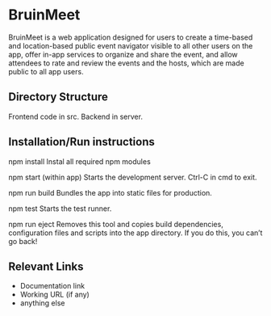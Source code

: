 # BruinMeet
BruinMeet is a web application designed for users to create a time-based and location-based public event navigator visible to all other users on the app, offer in-app services to organize and share the event, and allow attendees to rate and review the events and the hosts, which are made public to all app users.

## Directory Structure
Frontend code in src. Backend in server.

## Installation/Run instructions
npm install
  Instal all required npm modules

npm start (within app)
  Starts the development server.
  Ctrl-C in cmd to exit.

npm run build
  Bundles the app into static files for production.

npm test
  Starts the test runner.

npm run eject
  Removes this tool and copies build dependencies, configuration files
  and scripts into the app directory. If you do this, you can’t go back!

## Relevant Links
- Documentation link
- Working URL (if any)
- anything else
